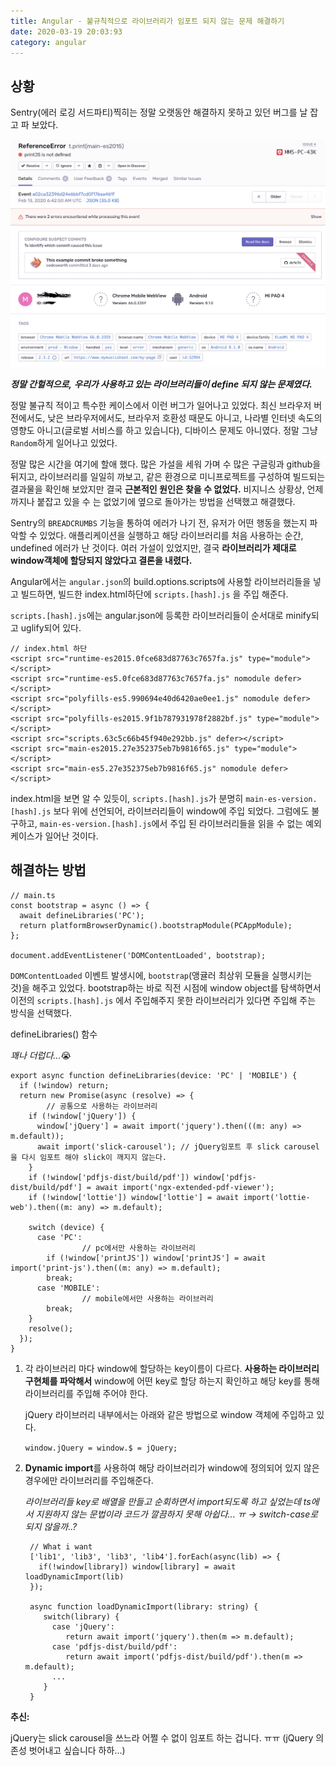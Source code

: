 ```yaml
---
title: Angular - 불규칙적으로 라이브러리가 임포트 되지 않는 문제 해결하기
date: 2020-03-19 20:03:93
category: angular
---
```


## 상황

Sentry(에러 로깅 서드파티)찍히는 정말 오랫동안 해결하지 못하고 있던 버그를 날 잡고 파 보았다.

![Angular/_2020-02-25__12.00.37.png](./images/_2020-02-25__12.00.37.png)

***정말 간헐적으로,*** ***우리가 사용하고 있는 라이브러리들이 define 되지 않는 문제였다.***

정말 불규칙 적이고 특수한 케이스에서 이런 버그가 일어나고 있었다. 최신 브라우저 버전에서도, 낮은 브라우저에서도, 브라우저 호환성 때문도 아니고, 나라별 인터넷 속도의 영향도 아니고(글로벌 서비스를 하고 있습니다), 디바이스 문제도 아니였다. 정말 그냥 `Random`하게 일어나고 있었다.

정말 많은 시간을 여기에 할애 했다. 많은 가설을 세워 가며 수 많은 구글링과 github을 뒤지고, 라이브러리를 일일히 까보고, 같은 환경으로 미니프로젝트를 구성하여 빌드되는 결과물을 확인해 보았지만 결국 **근본적인 원인은 찾을 수 없었다.** 비지니스 상황상, 언제까지나 붙잡고 있을 수 는 없었기에 옆으로 돌아가는 방법을 선택했고 해결했다.

Sentry의 `BREADCRUMBS` 기능을 통하여 에러가 나기 전, 유저가 어떤 행동을 했는지 파악할 수 있었다. 애플리케이션을 실행하고 해당 라이브러리를 처음 사용하는 순간, undefined 에러가 난 것이다. 여러 가설이 있었지만, 결국 **라이브러리가 제대로 window객체에 할당되지 않았다고 결론을 내렸다.**

Angular에서는 `angular.json`의 build.options.scripts에 사용할 라이브러리들을 넣고 빌드하면, 빌드한 index.html하단에  `scripts.[hash].js` 을 주입 해준다.

`scripts.[hash].js`에는 angular.json에 등록한 라이브러리들이 순서대로 minify되고 uglify되어 있다.

    // index.html 하단
    <script src="runtime-es2015.0fce683d87763c7657fa.js" type="module"></script>
    <script src="runtime-es5.0fce683d87763c7657fa.js" nomodule defer></script>
    <script src="polyfills-es5.990694e40d6420ae0ee1.js" nomodule defer></script>
    <script src="polyfills-es2015.9f1b787931978f2882bf.js" type="module"></script>
    <script src="scripts.63c5c66b45f940e292bb.js" defer></script>
    <script src="main-es2015.27e352375eb7b9816f65.js" type="module"></script>
    <script src="main-es5.27e352375eb7b9816f65.js" nomodule defer></script>

index.html을 보면 알 수 있듯이, `scripts.[hash].js`가 분명히 `main-es-version.[hash].js` 보다 위에 선언되어, 라이브러리들이 window에 주입 되었다. 그럼에도 불구하고, `main-es-version.[hash].js`에서 주입 된 라이브러리들을 읽을 수 없는 예외 케이스가 일어난 것이다.

## 해결하는 방법

    // main.ts
    const bootstrap = async () => {
      await defineLibraries('PC');
      return platformBrowserDynamic().bootstrapModule(PCAppModule);
    };
    
    document.addEventListener('DOMContentLoaded', bootstrap);

`DOMContentLoaded` 이벤트 발생시에, `bootstrap`(앵귤러 최상위 모듈을 실행시키는 것)을 해주고 있었다. bootstrap하는 바로 직전 시점에 window object를 탐색하면서 이전의 `scripts.[hash].js` 에서 주입해주지 못한 라이브러리가 있다면 주입해 주는 방식을 선택했다.

defineLibraries() 함수

*꽤나 더럽다...*😭

    export async function defineLibraries(device: 'PC' | 'MOBILE') {
      if (!window) return;
      return new Promise(async (resolve) => {
    		// 공통으로 사용하는 라이브러리
        if (!window['jQuery']) {
          window['jQuery'] = await import('jquery').then(((m: any) => m.default));
          await import('slick-carousel'); // jQuery임포트 후 slick carousel을 다시 임포트 해야 slick이 깨지지 않는다.
        }
        if (!window['pdfjs-dist/build/pdf']) window['pdfjs-dist/build/pdf'] = await import('ngx-extended-pdf-viewer');
        if (!window['lottie']) window['lottie'] = await import('lottie-web').then((m: any) => m.default);
    
        switch (device) {
          case 'PC':
    				// pc에서만 사용하는 라이브러리
            if (!window['printJS']) window['printJS'] = await import('print-js').then((m: any) => m.default);
            break;
          case 'MOBILE':
    				// mobile에서만 사용하는 라이브러리
            break;
        }
        resolve();
      });
    }

1. 각 라이브러리 마다 window에 할당하는 key이름이 다르다. **사용하는 라이브러리 구현체를 파악해서** window에 어떤 key로 할당 하는지 확인하고 해당 key를 통해 라이브러리를 주입해 주어야 한다.

    jQuery 라이브러리 내부에서는 아래와 같은 방법으로 window 객체에 주입하고 있다.

    `window.jQuery = window.$ = jQuery;` 

1. **Dynamic import**를 사용하여 해당 라이브러리가 window에 정의되어 있지 않은 경우에만 라이브러리를 주입해준다.

    *라이브러리들 key로 배열을 만들고 순회하면서 import되도록 하고 싶었는데 ts에서 지원하지 않는 문법이라 코드가 깔끔하지 못해 아쉽다... ㅠ → switch-case로 되지 않을까..?* 

        // What i want
        ['lib1', 'lib3', 'lib3', 'lib4'].forEach(async(lib) => {
          if(!window[library]) window[library] = await loadDynamicImport(lib)
        });
        
        async function loadDynamicImport(library: string) {
           switch(library) {
             case 'jQuery':
                return await import('jquery').then(m => m.default);
             case 'pdfjs-dist/build/pdf':
                return await import('pdfjs-dist/build/pdf').then(m => m.default);
             ...
           }
        }

**추신:**

jQuery는 slick carousel을 쓰느라 어쩔 수 없이 임포트 하는 겁니다. ㅠㅠ (jQuery 의존성 벗어내고 싶습니다 하하...)
